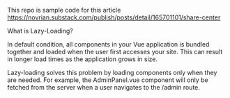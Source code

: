 This repo is sample code for this article https://novrian.substack.com/publish/posts/detail/165701101/share-center

What is Lazy-Loading?

In default condition, all components in your Vue application is bundled together and loaded when the user first accesses your site. This can result in longer load times as the application grows in size.

Lazy-loading solves this problem by loading components only when they are needed. For example, the AdminPanel.vue component will only be fetched from the server when a user navigates to the /admin route.
